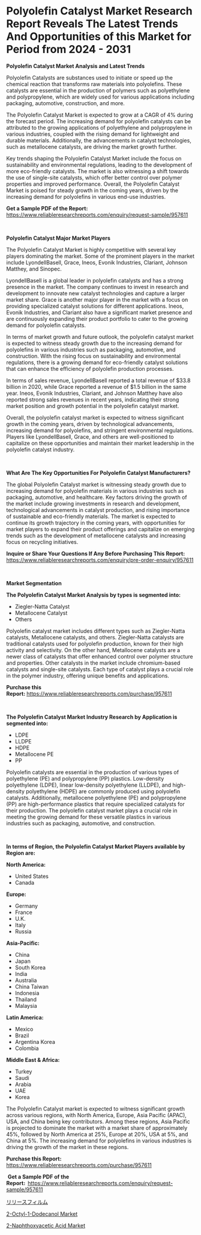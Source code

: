 <p><h1>Polyolefin Catalyst Market Research Report Reveals The Latest Trends And Opportunities of this Market for Period from 2024 - 2031</h1></p><p><strong>Polyolefin Catalyst Market Analysis and Latest Trends</strong></p>
<p><p>Polyolefin Catalysts are substances used to initiate or speed up the chemical reaction that transforms raw materials into polyolefins. These catalysts are essential in the production of polymers such as polyethylene and polypropylene, which are widely used for various applications including packaging, automotive, construction, and more.</p><p>The Polyolefin Catalyst Market is expected to grow at a CAGR of 4% during the forecast period. The increasing demand for polyolefin catalysts can be attributed to the growing applications of polyethylene and polypropylene in various industries, coupled with the rising demand for lightweight and durable materials. Additionally, the advancements in catalyst technologies, such as metallocene catalysts, are driving the market growth further.</p><p>Key trends shaping the Polyolefin Catalyst Market include the focus on sustainability and environmental regulations, leading to the development of more eco-friendly catalysts. The market is also witnessing a shift towards the use of single-site catalysts, which offer better control over polymer properties and improved performance. Overall, the Polyolefin Catalyst Market is poised for steady growth in the coming years, driven by the increasing demand for polyolefins in various end-use industries.</p></p>
<p><strong>Get a Sample PDF of the Report:&nbsp;</strong> <a href="https://www.reliableresearchreports.com/enquiry/request-sample/957611">https://www.reliableresearchreports.com/enquiry/request-sample/957611</a></p>
<p>&nbsp;</p>
<p><strong>Polyolefin Catalyst Major Market Players</strong></p>
<p><p>The Polyolefin Catalyst Market is highly competitive with several key players dominating the market. Some of the prominent players in the market include LyondellBasell, Grace, Ineos, Evonik Industries, Clariant, Johnson Matthey, and Sinopec.</p><p>LyondellBasell is a global leader in polyolefin catalysts and has a strong presence in the market. The company continues to invest in research and development to innovate new catalyst technologies and capture a larger market share. Grace is another major player in the market with a focus on providing specialized catalyst solutions for different applications. Ineos, Evonik Industries, and Clariant also have a significant market presence and are continuously expanding their product portfolio to cater to the growing demand for polyolefin catalysts.</p><p>In terms of market growth and future outlook, the polyolefin catalyst market is expected to witness steady growth due to the increasing demand for polyolefins in various industries such as packaging, automotive, and construction. With the rising focus on sustainability and environmental regulations, there is a growing demand for eco-friendly catalyst solutions that can enhance the efficiency of polyolefin production processes.</p><p>In terms of sales revenue, LyondellBasell reported a total revenue of $33.8 billion in 2020, while Grace reported a revenue of $1.5 billion in the same year. Ineos, Evonik Industries, Clariant, and Johnson Matthey have also reported strong sales revenues in recent years, indicating their strong market position and growth potential in the polyolefin catalyst market.</p><p>Overall, the polyolefin catalyst market is expected to witness significant growth in the coming years, driven by technological advancements, increasing demand for polyolefins, and stringent environmental regulations. Players like LyondellBasell, Grace, and others are well-positioned to capitalize on these opportunities and maintain their market leadership in the polyolefin catalyst industry.</p></p>
<p>&nbsp;</p>
<p><strong>What Are The Key Opportunities For Polyolefin Catalyst Manufacturers?</strong></p>
<p><p>The global Polyolefin Catalyst market is witnessing steady growth due to increasing demand for polyolefin materials in various industries such as packaging, automotive, and healthcare. Key factors driving the growth of the market include growing investments in research and development, technological advancements in catalyst production, and rising importance of sustainable and eco-friendly materials. The market is expected to continue its growth trajectory in the coming years, with opportunities for market players to expand their product offerings and capitalize on emerging trends such as the development of metallocene catalysts and increasing focus on recycling initiatives.</p></p>
<p><strong>Inquire or Share Your Questions If Any Before Purchasing This Report:</strong> <a href="https://www.reliableresearchreports.com/enquiry/pre-order-enquiry/957611">https://www.reliableresearchreports.com/enquiry/pre-order-enquiry/957611</a></p>
<p>&nbsp;</p>
<p><strong>Market Segmentation</strong></p>
<p><strong>The Polyolefin Catalyst Market Analysis by types is segmented into:</strong></p>
<p><ul><li>Ziegler-Natta Catalyst</li><li>Metallocene Catalyst</li><li>Others</li></ul></p>
<p><p>Polyolefin catalyst market includes different types such as Ziegler-Natta catalysts, Metallocene catalysts, and others. Ziegler-Natta catalysts are traditional catalysts used for polyolefin production, known for their high activity and selectivity. On the other hand, Metallocene catalysts are a newer class of catalysts that offer enhanced control over polymer structure and properties. Other catalysts in the market include chromium-based catalysts and single-site catalysts. Each type of catalyst plays a crucial role in the polymer industry, offering unique benefits and applications.</p></p>
<p><strong>Purchase this Report:&nbsp;</strong><a href="https://www.reliableresearchreports.com/purchase/957611">https://www.reliableresearchreports.com/purchase/957611</a></p>
<p>&nbsp;</p>
<p><strong>The Polyolefin Catalyst Market Industry Research by Application is segmented into:</strong></p>
<p><ul><li>LDPE</li><li>LLDPE</li><li>HDPE</li><li>Metallocene PE</li><li>PP</li></ul></p>
<p><p>Polyolefin catalysts are essential in the production of various types of polyethylene (PE) and polypropylene (PP) plastics. Low-density polyethylene (LDPE), linear low-density polyethylene (LLDPE), and high-density polyethylene (HDPE) are commonly produced using polyolefin catalysts. Additionally, metallocene polyethylene (PE) and polypropylene (PP) are high-performance plastics that require specialized catalysts for their production. The polyolefin catalyst market plays a crucial role in meeting the growing demand for these versatile plastics in various industries such as packaging, automotive, and construction.</p></p>
<p>&nbsp;</p>
<p><strong>In terms of Region, the Polyolefin Catalyst Market Players available by Region are:</strong></p>
<p>
    <p> <strong> North America: </strong>
        <ul>
            <li>United States</li>
            <li>Canada</li>
        </ul>
        </p> 
    <p> <strong> Europe: </strong>
        <ul>
            <li>Germany</li>
            <li>France</li>
            <li>U.K.</li>
            <li>Italy</li>
            <li>Russia</li>
        </ul>
        </p> 
    <p> <strong> Asia-Pacific: </strong>
        <ul>
            <li>China</li>
            <li>Japan</li>
            <li>South Korea</li>
            <li>India</li>
            <li>Australia</li>
            <li>China Taiwan</li>
            <li>Indonesia</li>
            <li>Thailand</li>
            <li>Malaysia</li>
        </ul>
        </p> 
    <p> <strong> Latin America: </strong>
        <ul>
            <li>Mexico</li>
            <li>Brazil</li>
            <li>Argentina Korea</li>
            <li>Colombia</li>
        </ul>
        </p> 
    <p> <strong> Middle East & Africa: </strong>
        <ul>
            <li>Turkey</li>
            <li>Saudi</li>
            <li>Arabia</li>
            <li>UAE</li>
            <li>Korea</li>
        </ul>
    </p>
    </p>
<p><p>The Polyolefin Catalyst market is expected to witness significant growth across various regions, with North America, Europe, Asia Pacific (APAC), USA, and China being key contributors. Among these regions, Asia Pacific is projected to dominate the market with a market share of approximately 45%, followed by North America at 25%, Europe at 20%, USA at 5%, and China at 5%. The increasing demand for polyolefins in various industries is driving the growth of the market in these regions.</p></p>
<p><strong>Purchase this Report: </strong><a href="https://www.reliableresearchreports.com/purchase/957611">https://www.reliableresearchreports.com/purchase/957611</a></p>
<p>&nbsp;<strong>Get a Sample PDF of the Report:&nbsp;&nbsp;</strong><a href="https://www.reliableresearchreports.com/enquiry/request-sample/957611">https://www.reliableresearchreports.com/enquiry/request-sample/957611</a></p>
<p><strong></strong></p>
<p><p><a href="https://medium.com/@jackieshlerin98056/%E3%83%AA%E3%83%AA%E3%83%BC%E3%82%B9%E3%83%95%E3%82%A3%E3%83%AB%E3%83%A0%E5%B8%82%E5%A0%B4%E3%81%AF-%E5%B8%82%E5%A0%B4%E3%82%B7%E3%82%A7%E3%82%A2-%E3%82%B5%E3%82%A4%E3%82%BA-%E3%81%8A%E3%82%88%E3%81%B32031%E5%B9%B4%E3%81%BE%E3%81%A7%E3%81%AE%E4%BA%88%E6%B8%AC%E3%81%BE%E3%81%A7%E3%81%AB%E7%84%A6%E7%82%B9%E3%82%92%E5%BD%93%E3%81%A6%E3%81%A6%E3%81%84%E3%81%BE%E3%81%99-85a891cc92cf">リリースフィルム</a></p><p><a href="https://view.publitas.com/reportprime-1/2-octyl-1-dodecanol-market-size-reflecting-a-forecast-till-2030-market-by-type-by-application-and-by-geography/">2-Octyl-1-Dodecanol Market</a></p><p><a href="https://view.publitas.com/reportprime-1/2-naphthoxyacetic-acid-market-size-growing-and-forecasted-for-period-from-2023-2030-and-provides-complete-market-analysis-of-this-market/">2-Naphthoxyacetic Acid Market</a></p></p>